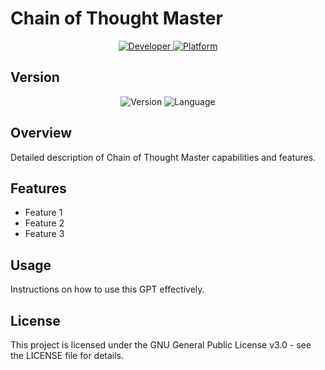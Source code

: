 # Chain of Thought Master

<div align="center">
  <a href="https://github.com/edoardoavenia">
    <img src="https://img.shields.io/badge/Developer-Edoardo_Avenia-2ea44f?style=for-the-badge&logo=github" alt="Developer">
  </a>
  <a href="https://chat.openai.com">
    <img src="https://img.shields.io/badge/Platform-ChatGPT-74aa9c?style=for-the-badge&logo=openai" alt="Platform">
  </a>
</div>

## Version
<div align="center">
  <img src="https://img.shields.io/badge/v2.0-Latest-green?style=for-the-badge&logo=v" alt="Version">
  <img src="https://img.shields.io/badge/EN-language-blue?style=for-the-badge" alt="Language">
</div>

## Overview
Detailed description of Chain of Thought Master capabilities and features.

## Features
- Feature 1
- Feature 2
- Feature 3

## Usage
Instructions on how to use this GPT effectively.

## License
This project is licensed under the GNU General Public License v3.0 - see the LICENSE file for details.
